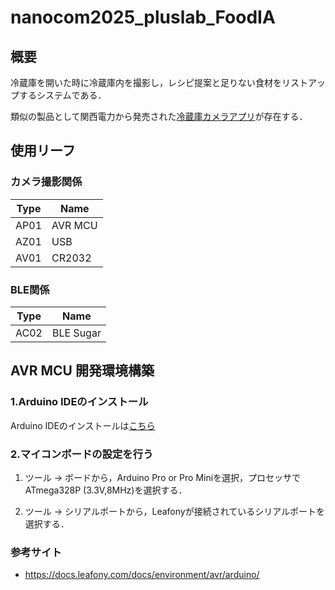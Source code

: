 # nanocom2025_pluslab_FoodIA
## 概要

冷蔵庫を開いた時に冷蔵庫内を撮影し，レシピ提案と足りない食材をリストアップするシステムである．

類似の製品として関西電力から発売された[冷蔵庫カメラアプリ](https://media.kepco.co.jp/project/17659806)が存在する．

## 使用リーフ

### カメラ撮影関係

Type|Name
-|-
AP01 | AVR MCU
AZ01 | USB
AV01 | CR2032

### BLE関係
Type|Name
-|-
AC02 | BLE Sugar

## AVR MCU 開発環境構築

### 1.Arduino IDEのインストール 

Arduino IDEのインストールは[こちら](https://www.arduino.cc/en/software/#ide)

### 2.マイコンボードの設定を行う

1. ツール → ボードから，Arduino Pro or Pro Miniを選択，プロセッサでATmega328P (3.3V,8MHz)を選択する．

2. ツール → シリアルポートから，Leafonyが接続されているシリアルポートを選択する．

### 参考サイト

- https://docs.leafony.com/docs/environment/avr/arduino/
